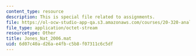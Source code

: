 ```yaml
---
content_type: resource
description: This is special file related to assignments.
file: https://ol-ocw-studio-app-qa.s3.amazonaws.com/courses/20-320-analysis-of-biomolecular-and-cellular-systems-fall-2012/6d07c40ad26ae4fbc5b8f07311c6c5df_Jones_Nat_2006.mat
file_type: application/octet-stream
resourcetype: Other
title: Jones_Nat_2006.mat
uid: 6d07c40a-d26a-e4fb-c5b8-f07311c6c5df
---
```

